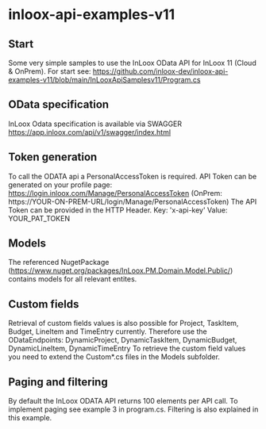 # inloox-api-examples-v11

## Start
Some very simple samples to use the InLoox OData API for InLoox 11 (Cloud & OnPrem). For start see:
https://github.com/inloox-dev/inloox-api-examples-v11/blob/main/InLooxApiSamplesv11/Program.cs

## OData specification
InLoox Odata specification is available via SWAGGER
https://app.inloox.com/api/v1/swagger/index.html

## Token generation
To call the ODATA api a PersonalAccessToken is required.
API Token can be generated on your profile page: https://login.inloox.com/Manage/PersonalAccessToken (OnPrem: https://YOUR-ON-PREM-URL/login/Manage/PersonalAccessToken)
The API Token can be provided in the HTTP Header. Key: 'x-api-key' Value: YOUR_PAT_TOKEN

## Models
The referenced NugetPackage (https://www.nuget.org/packages/InLoox.PM.Domain.Model.Public/) contains models for all relevant entites.

## Custom fields
Retrieval of custom fields values is also possible for Project, TaskItem, Budget, LineItem and TimeEntry currently. Therefore use the ODataEndpoints:
DynamicProject, DynamicTaskItem, DynamicBudget, DynamicLineItem, DynamicTimeEntry
To retrieve the custom field values you need to extend the Custom\*.cs files in the Models subfolder.

## Paging and filtering
By default the InLoox ODATA API returns 100 elements per API call. To implement paging see example 3 in program.cs.
Filtering is also explained in this example.
